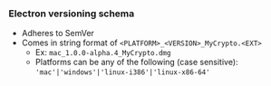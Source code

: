 ### Electron versioning schema
- Adheres to SemVer
- Comes in string format of `<PLATFORM>_<VERSION>_MyCrypto.<EXT>`
    - Ex: `mac_1.0.0-alpha.4_MyCrypto.dmg`
    - Platforms can be any of the following (case sensitive): `'mac'|'windows'|'linux-i386'|'linux-x86-64'`
